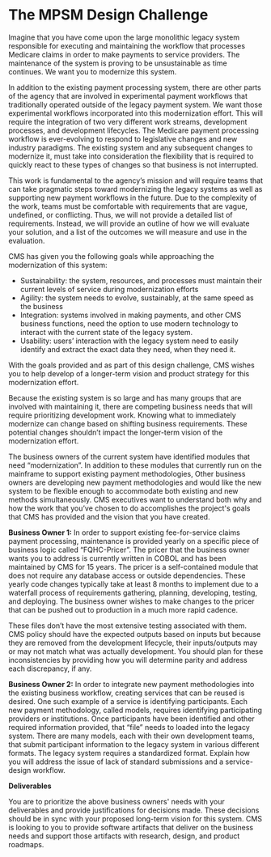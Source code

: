 # The MPSM Design Challenge

Imagine that you have come upon the large monolithic legacy system responsible for executing and maintaining the workflow that processes Medicare claims in order to make payments to service providers. The maintenance of the system is proving to be unsustainable as time continues. We want you to modernize this system.

In addition to the existing payment processing system, there are other parts of the agency that are involved in experimental payment workflows that traditionally operated outside of the legacy payment system. We want those experimental workflows incorporated into this modernization effort. This will require the integration of two very different work streams, development processes, and development lifecycles. The Medicare payment processing workflow is ever-evolving to respond to legislative changes and new industry paradigms. The existing system and any subsequent changes to modernize it, must take into consideration the flexibility that is required to quickly react to these types of changes so that business is not interrupted.

This work is fundamental to the agency’s mission and will require teams that can take pragmatic steps toward modernizing the legacy systems as well as supporting new payment workflows in the future. Due to the complexity of the work, teams must be comfortable with requirements that are vague, undefined, or conflicting. Thus, we will not provide a detailed list of requirements. Instead, we will provide an outline of how we will evaluate your solution, and a list of the outcomes we will measure and use in the evaluation.

CMS has given you the following goals while approaching the modernization of this system:
* Sustainability: the system, resources, and processes must maintain their current levels of service during modernization efforts
* Agility: the system needs to evolve, sustainably, at the same speed as the business
* Integration: systems involved in making payments, and other CMS business functions, need the option to use modern technology to interact with the current state of the legacy system.
* Usability: users’ interaction with the legacy system need to easily identify and extract the exact data they need, when they need it.

With the goals provided and as part of this design challenge, CMS wishes you to help develop of a longer-term vision and product strategy for this modernization effort. 

Because the existing system is so large and has many groups that are involved with maintaining  it, there are competing business needs that will require prioritizing development work. Knowing what to immediately modernize can change based on shifting business requirements. These potential changes shouldn’t impact the longer-term vision of the modernization effort.

The business owners of the current system have identified modules that need “modernization”.  In addition to these modules that currently run on the mainframe to support existing payment methodologies, Other business owners are developing new payment methodologies and would like the new system to be flexible enough to accommodate both existing and new methods simultaneously. CMS executives want to understand both why and how the work that you’ve chosen to do accomplishes the project's goals that CMS has provided and the vision that you have created.

**Business Owner 1:** In order to support existing fee-for-service claims payment processing, maintenance is provided yearly on a specific piece of business logic called “FQHC-Pricer”. The pricer that the business owner wants you to address is currently written in COBOL and has been maintained by CMS for 15 years. The pricer is a self-contained module that does not require any database access or outside dependencies. These yearly code changes typically take at least 8 months to implement due to a waterfall process of requirements gathering, planning, developing, testing, and deploying. The business owner wishes to make changes to the pricer that can be pushed out to production in a much more rapid cadence. 

These files don’t have the most extensive testing associated with them. CMS policy should have the expected outputs based on inputs but because they are removed from the development lifecycle, their inputs/outputs may or may not match what was actually development. You should plan for these inconsistencies by providing how you will determine parity and address each discrepancy, if any.

**Business Owner 2:** In order to integrate new payment methodologies into the existing business workflow, creating services that can be reused is desired. One such example of a service is identifying participants. Each new payment methodology, called models, requires identifying participating providers or institutions. Once participants have been identified and other required information provided, that “file” needs to loaded into the legacy system. There are many models, each with their own development teams, that submit participant information to the legacy system in various different formats. The legacy system requires a standardized format. Explain how you will address the issue of lack of standard submissions and a service-design workflow.

**Deliverables**

You are to prioritize the above business owners' needs with your deliverables and provide justifications for decisions made. These decisions should be in sync with your proposed long-term vision for this system. CMS is looking to you to provide software artifacts that deliver on the business needs and support those artifacts with research, design, and product roadmaps.

